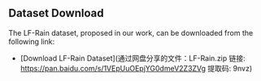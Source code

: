 ## Dataset Download
The LF-Rain dataset, proposed in our work, can be downloaded from the following link:

- [Download LF-Rain Dataset](通过网盘分享的文件：LF-Rain.zip
链接: https://pan.baidu.com/s/1VEpUuOEpjYG0dmeV2Z3ZVg 提取码: 9nvz)

